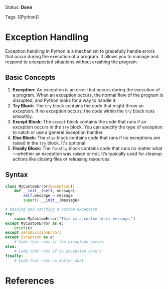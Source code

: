 Status: **Done**

Tags: [[Python]]
# Exception Handling

Exception handling in Python is a mechanism to gracefully handle errors that occur during the execution of a program. It allows you to manage and respond to unexpected situations without crashing the program.

## Basic Concepts

1. **Exception:** An exception is an error that occurs during the execution of a program. When an exception occurs, the normal flow of the program is disrupted, and Python looks for a way to handle it.
2. **Try Block:** The `try` block contains the code that might throw an exception. If no exception occurs, the code within the `try` block runs smoothly.
3. **Except Block:** The `except` block contains the code that runs if an exception occurs in the `try` block. You can specify the type of exception to catch or use a general exception handler.
4. **Else Block:** The `else` block contains code that runs if no exceptions are raised in the `try` block. It's optional.
5. **Finally Block:** The `finally` block contains code that runs no matter what—whether an exception was raised or not. It’s typically used for cleanup actions like closing files or releasing resources.

## Syntax

```Python
class MyCustomError(Exception):
    def __init__(self, message):
        self.message = message
        super().__init__(message)

# Raising and catching a custom exception
try:
    raise MyCustomError("This is a custom error message.")
except MyCustomError as e:
    print(e)
except ZeroDivisionError:
except Exception as e:
    # Code that runs if the exception occurs
else:
    # Code that runs if no exception occurs
finally:
    # Code that runs no matter what
```
# References
